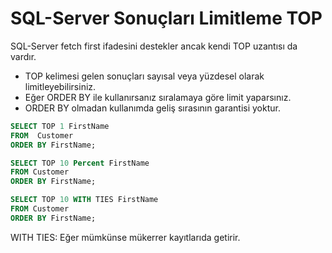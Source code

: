 # SQL-Server Sonuçları Limitleme TOP 

SQL-Server fetch first ifadesini destekler ancak kendi TOP uzantısı da vardır.


- TOP kelimesi gelen sonuçları sayısal veya yüzdesel olarak limitleyebilirsiniz.
- Eğer ORDER BY ile kullanırsanız sıralamaya göre limit yaparsınız.
- ORDER BY olmadan kullanımda geliş sırasının garantisi yoktur.


```sql
SELECT TOP 1 FirstName 
FROM  Customer 
ORDER BY FirstName;
```

```sql
SELECT TOP 10 Percent FirstName 
FROM Customer 
ORDER BY FirstName;
```


```sql
SELECT TOP 10 WITH TIES FirstName 
FROM Customer
ORDER BY FirstName;
```

WITH TIES: Eğer mümkünse mükerrer kayıtlarıda getirir.



